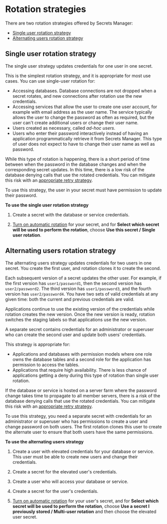 # Rotation strategies<a name="rotating-secrets_strategies"></a>

There are two rotation strategies offered by Secrets Manager: 
+ [Single user rotation strategy](#rotating-secrets-one-user-one-password)
+ [Alternating users rotation strategy](#rotating-secrets-two-users)

## Single user rotation strategy<a name="rotating-secrets-one-user-one-password"></a>

The single user strategy updates credentials for one user in one secret\.

This is the simplest rotation strategy, and it is appropriate for most use cases\. You can use single\-user rotation for:
+ Accessing databases\. Database connections are not dropped when a secret rotates, and new connections after rotation use the new credentials\.
+ Accessing services that allow the user to create one user account, for example with email address as the user name\. The service typically allows the user to change the password as often as required, but the user can't create additional users or change their user name\.
+ Users created as necessary, called *ad\-hoc users*\. 
+ Users who enter their password interactively instead of having an application programmatically retrieve it from Secrets Manager\. This type of user does not expect to have to change their user name as well as password\. 

While this type of rotation is happening, there is a short period of time between when the password in the database changes and when the corresponding secret updates\. In this time, there is a low risk of the database denying calls that use the rotated credentials\. You can mitigate this risk with an [appropriate retry strategy](http://aws.amazon.com/blogs/architecture/exponential-backoff-and-jitter/)\.

To use this strategy, the user in your secret must have permission to update their password\. 

**To use the single user rotation strategy**

1. Create a secret with the database or service credentials\.

1. [Turn on automatic rotation](https://docs.aws.amazon.com/secretsmanager/latest/userguide/rotating-secrets.html) for your secret, and for **Select which secret will be used to perform the rotation**, choose **Use this secret / Single user rotation**\.

## Alternating users rotation strategy<a name="rotating-secrets-two-users"></a>

The alternating users strategy updates credentials for two users in one secret\. You create the first user, and rotation clones it to create the second\. 

Each subsequent version of a secret updates the other user\. For example, if the first version has `user1/password1`, then the second version has `user2/password2`\. The third version has `user1/password3`, and the fourth version has `user2/password4`\. You have two sets of valid credentials at any given time: both the current and previous credentials are valid\. 

Applications continue to use the existing version of the credentials while rotation creates the new version\. Once the new version is ready, rotation switches the staging labels so that applications use the new version\. 

A separate secret contains credentials for an administrator or superuser who can create the second user and update both users' credentials\. 

This strategy is appropriate for:
+ Applications and databases with permission models where one role owns the database tables and a second role for the application has permission to access the tables\.
+ Applications that require high availability\. There is less chance of applications getting a deny during this type of rotation than single user rotation\.

If the database or service is hosted on a server farm where the password change takes time to propagate to all member servers, there is a risk of the database denying calls that use the rotated credentials\. You can mitigate this risk with an [appropriate retry strategy](http://aws.amazon.com/blogs/architecture/exponential-backoff-and-jitter/)\.

To use this strategy, you need a separate secret with credentials for an administrator or superuser who has permissions to create a user and change password on both users\. The first rotation clones this user to create the alternate user to ensure that both users have the same permissions\.

**To use the alternating users strategy**

1. Create a user with elevated credentials for your database or service\. This user must be able to create new users and change their credentials\.

1. Create a secret for the elevated user's credentials\.

1. Create a user who will access your database or service\.

1. Create a secret for the user's credentials\. 

1. [Turn on automatic rotation](https://docs.aws.amazon.com/secretsmanager/latest/userguide/rotating-secrets.html) for your user's secret, and for **Select which secret will be used to perform the rotation**, choose **Use a secret I previously stored / Multi\-user rotation** and then choose the elevated user secret\.